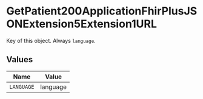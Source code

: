 # GetPatient200ApplicationFhirPlusJSONExtension5Extension1URL

Key of this object. Always `language`.


## Values

| Name       | Value      |
| ---------- | ---------- |
| `LANGUAGE` | language   |
